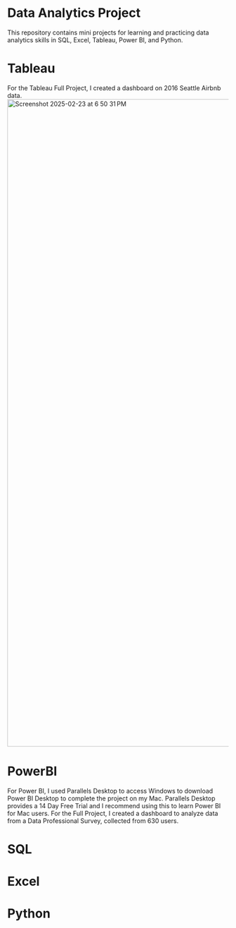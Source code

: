 # Data Analytics Project
This repository contains mini projects for learning and practicing data analytics skills in SQL, Excel, Tableau, Power BI, and Python.

# Tableau
For the Tableau Full Project, I created a dashboard on 2016 Seattle Airbnb data.
<img width="1470" alt="Screenshot 2025-02-23 at 6 50 31 PM" src="https://github.com/user-attachments/assets/33926102-55ae-4f8d-a8bc-1cb44bacca53" />

# PowerBI
For Power BI, I used Parallels Desktop to access Windows to download Power BI Desktop to complete the project on my Mac. Parallels Desktop provides a 14 Day Free Trial and I recommend using this to learn Power BI for Mac users. For the Full Project, I created a dashboard to analyze data from a Data Professional Survey, collected from 630 users.

# SQL

# Excel

# Python
